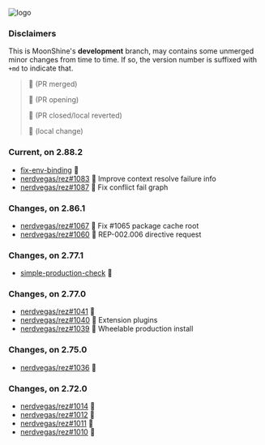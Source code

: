 

![logo](media/rez_banner_256.png)

### Disclaimers

This is MoonShine's **development** branch, may contains some unmerged minor changes from time to time. If so, the version number is suffixed with `+md` to indicate that.

> :grapes: (PR merged)
> 
> :pear: (PR opening)
> 
> :tomato: (PR closed/local reverted)
> 
> :banana: (local change)


### Current, on 2.88.2

* [fix-env-binding](https://github.com/davidlatwe/rez/tree/fix-env-binding) :banana:
* [nerdvegas/rez#1083](https://github.com/nerdvegas/rez/pull/1083) :pear: Improve context resolve failure info
* [nerdvegas/rez#1087](https://github.com/nerdvegas/rez/pull/1087) :pear: Fix conflict fail graph


### Changes, on 2.86.1

* [nerdvegas/rez#1067](https://github.com/nerdvegas/rez/pull/1067) :tomato: Fix #1065 package cache root
* [nerdvegas/rez#1060](https://github.com/nerdvegas/rez/pull/1060) :pear: REP-002.006 directive request


### Changes, on 2.77.1

* [simple-production-check](https://github.com/davidlatwe/rez/tree/simple-production-check) :banana:


### Changes, on 2.77.0

* [nerdvegas/rez#1041](https://github.com/nerdvegas/rez/pull/1041) :grapes:
* [nerdvegas/rez#1040](https://github.com/nerdvegas/rez/pull/1040) :pear: Extension plugins
* [nerdvegas/rez#1039](https://github.com/nerdvegas/rez/pull/1039) :tomato: Wheelable production install


### Changes, on 2.75.0

* [nerdvegas/rez#1036](https://github.com/nerdvegas/rez/pull/1036) :grapes:


### Changes, on 2.72.0

* [nerdvegas/rez#1014](https://github.com/nerdvegas/rez/pull/1014) :grapes:
* [nerdvegas/rez#1012](https://github.com/nerdvegas/rez/pull/1012) :grapes:
* [nerdvegas/rez#1011](https://github.com/nerdvegas/rez/pull/1011) :grapes:
* [nerdvegas/rez#1010](https://github.com/nerdvegas/rez/pull/1010) :grapes:
